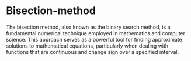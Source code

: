 # Bisection-method
The bisection method, also known as the binary search method, is a fundamental numerical technique employed in mathematics and computer science. This approach serves as a powerful tool for finding approximate solutions to mathematical equations, particularly when dealing with functions that are continuous and change sign over a specified interval.
